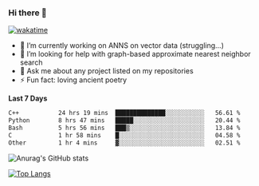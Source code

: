 ### Hi there 👋

[![wakatime](https://wakatime.com/badge/user/8906da98-c623-4aff-ac00-99cb42e09b38.svg)](https://wakatime.com/@8906da98-c623-4aff-ac00-99cb42e09b38)

- 🔭 I’m currently working on ANNS on vector data (struggling...)
- 🤔 I’m looking for help with graph-based approximate nearest neighbor search
- 💬 Ask me about any project listed on my repositories
- ⚡ Fun fact: loving ancient poetry


**Last 7 Days**
<!--START_SECTION:waka-->

```txt
C++           24 hrs 19 mins  ██████████████░░░░░░░░░░░   56.61 %
Python        8 hrs 47 mins   █████░░░░░░░░░░░░░░░░░░░░   20.44 %
Bash          5 hrs 56 mins   ███▒░░░░░░░░░░░░░░░░░░░░░   13.84 %
C             1 hr 58 mins    █░░░░░░░░░░░░░░░░░░░░░░░░   04.58 %
Other         1 hr 4 mins     ▓░░░░░░░░░░░░░░░░░░░░░░░░   02.51 %
```

<!--END_SECTION:waka-->

![Anurag's GitHub stats](https://github-readme-stats.vercel.app/api?username=matchyc&count_private=true&show_icons=true&theme=vue)

[![Top Langs](https://github-readme-stats.vercel.app/api/top-langs/?username=matchyc&langs_count=4&&hide=perl,raku,html,javascript,shell,roff,prolog)](https://github.com/anuraghazra/github-readme-stats)

